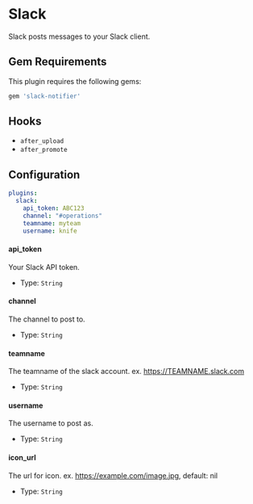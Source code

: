 Slack
=======
Slack posts messages to your Slack client.

Gem Requirements
----------------
This plugin requires the following gems:

```ruby
gem 'slack-notifier'
```

Hooks
-----
- `after_upload`
- `after_promote`

Configuration
-------------
```yaml
plugins:
  slack:
    api_token: ABC123
    channel: "#operations"
    teamname: myteam
    username: knife
```

#### api_token
Your Slack API token.

- Type: `String`

#### channel
The channel to post to.

- Type: `String`

#### teamname
The teamname of the slack account. ex. https://TEAMNAME.slack.com

- Type: `String`

#### username
The username to post as.

- Type: `String`

#### icon_url
The url for icon. ex. https://example.com/image.jpg, default: nil

- Type: `String`
